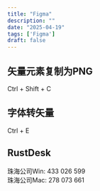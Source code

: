 ```yaml
---
title: "Figma"
description: ""
date: "2025-04-19"
tags: ['Figma']
draft: false
---
```


## 矢量元素复制为PNG

Ctrl + Shift + C

## 字体转矢量

Ctrl + E

## RustDesk
珠海公司Win: 433 026 599  
珠海公司Mac: 278 073 661